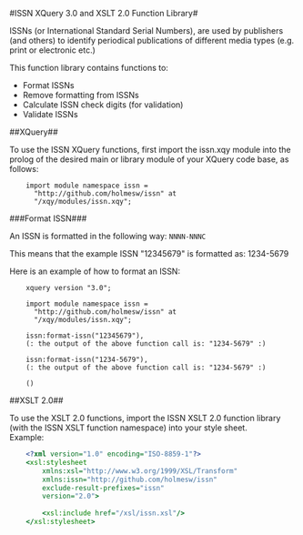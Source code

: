 #ISSN XQuery 3.0 and XSLT 2.0 Function Library#

ISSNs (or International Standard Serial Numbers), are used by publishers (and others) to identify periodical publications  of different media types (e.g. print or electronic etc.)  

This function library contains functions to: 
*   Format ISSNs
*   Remove formatting from ISSNs
*   Calculate ISSN check digits (for validation)
*   Validate ISSNs

##XQuery##

To use the ISSN XQuery functions, first import the issn.xqy module into the prolog of the desired main or library module of your XQuery code base, as follows: 

```xquery
    import module namespace issn = 
      "http://github.com/holmesw/issn" at 
      "/xqy/modules/issn.xqy";
```

###Format ISSN###

An ISSN is formatted in the following way: 
``NNNN-NNNC`` 

This means that the example ISSN "12345679" is formatted as: 1234-5679

Here is an example of how to format an ISSN: 

```xquery
    xquery version "3.0";
    
    import module namespace issn = 
      "http://github.com/holmesw/issn" at 
      "/xqy/modules/issn.xqy";
    
    issn:format-issn("12345679"), 
    (: the output of the above function call is: "1234-5679" :)
    
    issn:format-issn("1234-5679"), 
    (: the output of the above function call is: "1234-5679" :)
    
    ()
```

##XSLT 2.0##

To use the XSLT 2.0 functions, import the ISSN XSLT 2.0 function library (with the ISSN XSLT function namespace) into your style sheet.  
Example: 

```xslt
    <?xml version="1.0" encoding="ISO-8859-1"?>
    <xsl:stylesheet 
        xmlns:xsl="http://www.w3.org/1999/XSL/Transform"
        xmlns:issn="http://github.com/holmesw/issn" 
        exclude-result-prefixes="issn" 
        version="2.0">
        
        <xsl:include href="/xsl/issn.xsl"/>
    </xsl:stylesheet>
```

